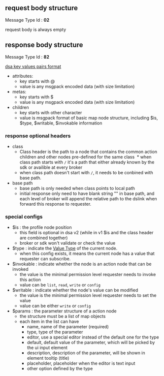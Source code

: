 ## request body structure

Message Type Id : **02**

request body is always empty

## response body structure

Message Type Id : **82**

[dsa key values pairs format](../common/DSA-Binary-Encoding.md#key-value-pairs-encoding)

* attributes: 
   * key starts with @
   * value is any msgpack encoded data (with size limitation)
* metas: 
   * key starts with $
   * value is any msgpack encoded data (with size limitation)
* children
   * key starts with other character
   * value is msgpack format of basic map node structure, including $is, $type, $writable, $invokable information

### response optional headers

* class
  * Class header is the path to a node that contains the common action children and other nodes pre-defined for the same class
  * when class path starts with `/` it's a path that either already known by the sdk or availible at every broker
  * when class path doesn't start with `/`, it needs to be conbined with base path.
* base path
  * base path is only needed when class points to local path
  * initial response only need to have blank string "" in base path, and each level of broker will append the relative path to the dslink when forward this response to requester.

### special configs

* $is : the profile node position
  * this field is optional in dsa v2 (while in v1 $is and the class header are combined together)
  * broker or sdk won't validate or check the value
* $type : indicate the [Value Type](Value-Types) of the current node. 
  * when this config exists, it means the current node has a value that requester can subscribe.
* $invokable : indicate whether the node is an action node that can be invoked
  * the value is the minimal permission level requester needs to invoke this action
  * value can be  `list`, `read`, `write` or `config`
* $writable : indicate whether the node's value can be modified
  * the value is the minimal permission level requester needs to set the value
  * value can be either `write` or `config`
* $params : the parameter structure of a action node
  * the structure must be a list of map objects
  * each item in the list can have 
     - name, name of the parameter (required)
     - type, type of the parameter
     - editor, use a special editor instead of the default one for the type
     - default, default value of the parameter, which will be picked by the ui input element
     - description, description of the parameter, will be shown in element tooltip (title)
     - placeholder, placeholder when the editor is text input
     - other option defined by the type




